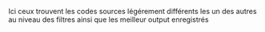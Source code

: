 Ici ceux trouvent les codes sources légérement différents les un des autres au niveau des filtres ainsi que les meilleur output enregistrés
